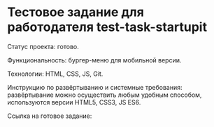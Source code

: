 # Тестовое задание для работодателя test-task-startupit

Статус проекта: готово.

Функциональность: бургер-меню для мобильной версии.

Технологии: HTML, CSS, JS, Git.

Инструкцию по развёртыванию и системные требования: развёртывание можно осуществить любым удобным способом, используются версии HTML5, CSS3, JS ES6.

Ссылка на готовое задание: 
